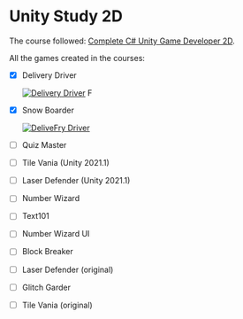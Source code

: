 # Unity Study 2D

The course followed: [Complete C# Unity Game Developer 2D](https://www.udemy.com/course/unitycourse/learn/lecture/28702364#overview).

All the games created in the courses:

- [x] Delivery Driver

  [![Delivery Driver](https://i2.hdslb.com/bfs/archive/df99137cb50f843bfe8e6eb8f2c2f22e8e33ce8f.jpg@320w_200h)](https://www.bilibili.com/video/BV1e44y1x72V/)
  F

- [x] Snow Boarder

  [![DeliveFry Driver](https://i2.hdslb.com/bfs/archive/df99137cb50f843bfe8e6eb8f2c2f22e8e33ce8f.jpg@320w_200h)](https://www.bilibili.com/video/BV1YR4y1J7Fn/)

- [ ] Quiz Master
- [ ] Tile Vania (Unity 2021.1)
- [ ] Laser Defender (Unity 2021.1)
- [ ] Number Wizard
- [ ] Text101
- [ ] Number Wizard UI
- [ ] Block Breaker
- [ ] Laser Defender (original)
- [ ] Glitch Garder
- [ ] Tile Vania (original)
